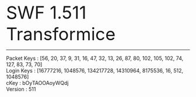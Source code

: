 <font size="40">SWF 1.511 Transformice</font>
<hr>

Packet Keys : [56, 20, 37, 9, 31, 16, 47, 32, 13, 26, 87, 80, 102, 105, 102, 74, 127, 83, 73, 70]<br>
Login Keys : [16777216, 1048576, 134217728, 14310964, 8175536, 16, 512, 1048576]<br>
cKey : bOyTAOOAoyWQdj<br>
Version : 511<br>
